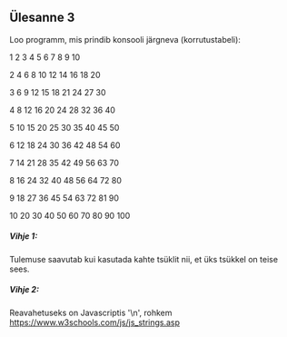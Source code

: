 ## Ülesanne 3

Loo programm, mis prindib konsooli järgneva (korrutustabeli):


1 2 3 4 5 6 7 8 9 10

2 4 6 8 10 12 14 16 18 20

3 6 9 12 15 18 21 24 27 30

4 8 12 16 20 24 28 32 36 40

5 10 15 20 25 30 35 40 45 50

6 12 18 24 30 36 42 48 54 60

7 14 21 28 35 42 49 56 63 70

8 16 24 32 40 48 56 64 72 80

9 18 27 36 45 54 63 72 81 90

10 20 30 40 50 60 70 80 90 100


##### Vihje 1: 
Tulemuse saavutab kui kasutada kahte tsüklit nii, et üks tsükkel on teise sees.
##### Vihje 2:
Reavahetuseks on Javascriptis '\n', rohkem https://www.w3schools.com/js/js_strings.asp
